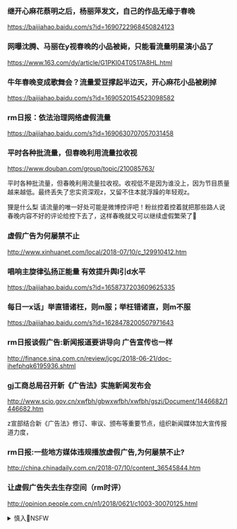 ### 继开心麻花蔡明之后，杨丽萍发文，自己的作品无缘于春晚
https://baijiahao.baidu.com/s?id=1690722968450824123

### 网曝沈腾、马丽在y视春晚的小品被毙，只能看流量明星演小品了
https://www.163.com/dy/article/G1PKI04T0517A8HL.html

### 牛年春晚变成歌舞会？流量爱豆撑起半边天，开心麻花小品被刷掉
https://baijiahao.baidu.com/s?id=1690520154523098582

### rm日报：依法治理网络虚假流量
https://baijiahao.baidu.com/s?id=1690630707057031458

### 平时各种批流量，但春晚利用流量拉收视
https://www.douban.com/group/topic/210085763/

平时各种批流量，但春晚利用流量拉收视。收视低不是因为谁没上，因为节目质量越来越低。最终丢失了忠实资深观z，又留不住本就浮躁的年轻观z。

狸是什么梨
请流量的唯一好处可能是微博控评吧！粉丝控着控着就把那些路人说春晚内容不好的评论给控下去了，这样春晚就又可以继续虚假繁荣了🤗

### 虚假广告为何屡禁不止
http://www.xinhuanet.com/local/2018-07/10/c_129910412.htm

### 唱响主旋律弘扬正能量 有效提升舆l引d水平
https://baijiahao.baidu.com/s?id=1658737203609625335

### 每日一x话」举直错诸枉，则m服；举枉错诸直，则m不服
https://baijiahao.baidu.com/s?id=1628478200507971643

### rm日报谈假广告:新闻报道要讲导向 广告宣传也一样
http://finance.sina.com.cn/review/jcgc/2018-06-21/doc-ihefphqk6195936.shtml

### gj工商总局召开新《广告法》实施新闻发布会
http://www.scio.gov.cn/xwfbh/gbwxwfbh/xwfbh/gszj/Document/1446682/1446682.htm

z宣部结合新《广告法》修订、审议、颁布等重要节点，组织新闻媒体加大宣传报道力度，

### rm日报:一些地方媒体违规播放虚假广告,为何屡禁不止?
http://china.chinadaily.com.cn/2018-07/10/content_36545844.htm

### 让虚假广告失去生存空间（rm时评）
http://opinion.people.com.cn/n1/2018/0621/c1003-30070125.html

<details><summary>慎入🔞NSFW</summary>

Not Safe For Work
<img src="https://upload.wikimedia.org/wikipedia/commons/thumb/d/d3/Biohazard_Symbol_Specification.png/210px-Biohazard_Symbol_Specification.png">

<details><summary><b>风险自理Use At Your Own Risk🈲</summary>

### 新h网评：这五年，开放之门越开越大
https://politics.gmw.cn/2020-10/22/content_34295608.htm

### rm日报：既当"运动员"又当"裁判员"，立法岂能部门化
http://opinion.people.com.cn/n/2014/1119/c1003-26052276.html

### 上梁不正下梁歪，传承的不仅仅是财富，更重要的是精神
https://new.qq.com/omn/20201004/20201004A0CGC200.html

季康子问z于孔子。孔子对曰：“政者，正也。子帅以正，孰敢不正？”意思就是当z者自身的行为端正，就是不发命令，下面的人也知道该怎么做；自身的行为不端正，即使三令五申也没有人听从。

### 最高检发布正当防卫不捕诉典型案例：支持对暴力传销行为自卫
https://baijiahao.baidu.com/s?id=1684505532573004223&wfr=spider&for=pc

### 枪神田mj的彪悍人生，本是一名神枪手，被生活所逼成为悍匪
https://xw.qq.com/cmsid/20191122A06OJE00

</details>
</details>

